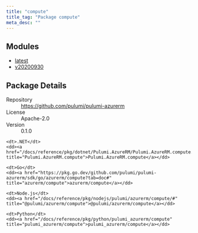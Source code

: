 ```yaml
---
title: "compute"
title_tag: "Package compute"
meta_desc: ""
---
```


<!-- WARNING: this file was generated by Pulumi Docs Generator. -->
<!-- Do not edit by hand unless you're certain you know what you are doing! -->



<h2 id="modules">Modules</h2>
<ul class="api">
    <li><a href="latest/" title="latest"><span class="symbol module"></span>latest</a></li>
    <li><a href="v20200930/" title="v20200930"><span class="symbol module"></span>v20200930</a></li>
</ul>

<h2 id="package-details">Package Details</h2>
<dl class="package-details">
	<dt>Repository</dt>
	<dd><a href="https://github.com/pulumi/pulumi-azurerm">https://github.com/pulumi/pulumi-azurerm</a></dd>
	<dt>License</dt>
	<dd>Apache-2.0</dd>
	<dt>Version</dt>
	<dd>0.1.0</dd>
</dl>



<dl class="tabular">

    <dt>.NET</dt>
    <dd><a href="/docs/reference/pkg/dotnet/Pulumi.AzureRM/Pulumi.AzureRM.compute.html" title="Pulumi.AzureRM.compute">Pulumi.AzureRM.compute</a></dd>

    <dt>Go</dt>
    <dd><a href="https://pkg.go.dev/github.com/pulumi/pulumi-azurerm/sdk/go/azurerm/compute?tab=doc#" title="azurerm/compute">azurerm/compute</a></dd>

    <dt>Node.js</dt>
    <dd><a href="/docs/reference/pkg/nodejs/pulumi/azurerm/compute/#" title="@pulumi/azurerm/compute">@pulumi/azurerm/compute</a></dd>

    <dt>Python</dt>
    <dd><a href="/docs/reference/pkg/python/pulumi_azurerm/compute" title="pulumi_azurerm/compute">pulumi_azurerm/compute</a></dd>

</dl>

